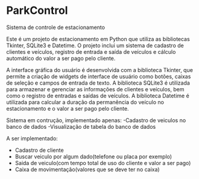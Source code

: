 # ParkControl
Sistema de controle de estacionamento

Este é um projeto de estacionamento em Python que utiliza as bibliotecas Tkinter, SQLite3 e Datetime. O projeto inclui um sistema de cadastro de clientes e veículos, registro de entrada e saída de veículos e cálculo automático do valor a ser pago pelo cliente.

A interface gráfica do usuário é desenvolvida com a biblioteca Tkinter, que permite a criação de widgets de interface de usuário como botões, caixas de seleção e campos de entrada de texto. A biblioteca SQLite3 é utilizada para armazenar e gerenciar as informações de clientes e veículos, bem como o registro de entradas e saídas de veículos. A biblioteca Datetime é utilizada para calcular a duração da permanência do veículo no estacionamento e o valor a ser pago pelo cliente.

Sistema em contrução, implementado apenas:
-Cadastro de veiculos no banco de dados
-Visualização de tabela do banco de dados
    
A ser implementado:
- Cadastro de cliente
- Buscar veiculo por algum dado(telefone ou placa por exemplo)
- Saida de veiculo(com tempo total de uso do cliente e valor a ser pago)
- Caixa de movimentação(valores que se deve ter no caixa)
